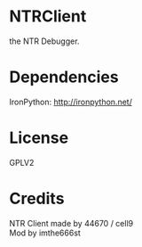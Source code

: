 # NTRClient
the NTR Debugger.

# Dependencies
IronPython: http://ironpython.net/

# License
GPLV2

# Credits
NTR Client made by 44670 / cell9  
Mod by imthe666st
